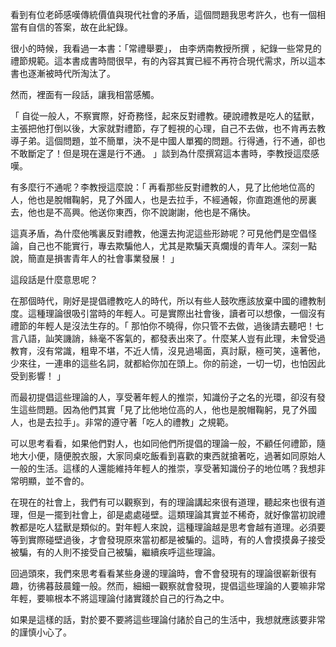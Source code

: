 看到有位老師感嘆傳統價值與現代社會的矛盾，這個問題我思考許久，也有一個相當有自信的答案，故在此紀錄。

很小的時候，我看過一本書：「常禮舉要」， 由李炳南教授所撰 ，紀錄一些常見的禮節規範。這本書成書時間很早，有的內容其實已經不再符合現代需求，所以這本書也逐漸被時代所淘汰了。

然而，裡面有一段話，讓我相當感觸。

「 自從一般人，不察實際，好奇務怪，起來反對禮教。硬說禮教是吃人的猛獸，主張把他打倒以後，大家就對禮節，存了輕視的心理，自己不去做，也不肯再去教導子弟。這個問題，並不簡單，決不是中國人單獨的問題。行得通，行不通，卻也不敢斷定了！但是現在還是行不通。 」談到為什麼撰寫這本書時，李教授這麼感嘆。

有多麼行不通呢？李教授這麼說：「 再看那些反對禮教的人，見了比他地位高的人，他也是脫帽鞠躬，見了外國人，也是去拉手，不經通報，你直跑進他的房裏去，他也是不高興。他送你東西，你不說謝謝，他也是不痛快。

這真矛盾，為什麼他嘴裏反對禮教，他還去拘泥這些形跡呢？可見他們是空倡怪論，自己也不能實行，專去欺騙他人，尤其是欺騙天真爛熳的青年人。深刻一點說，簡直是損害青年人的社會事業發展！ 」

這段話是什麼意思呢？

在那個時代，剛好是提倡禮教吃人的時代，所以有些人鼓吹應該放棄中國的禮教制度。這種理論很吸引當時的年輕人。可是實際出社會後，讀者可以想像，一個沒有禮節的年輕人是沒法生存的。「 那怕你不曉得，你只管不去做，過後請去聽吧！七言八語，訕笑譏誚，絲毫不客氣的，都發表出來了。什麼某人豈有此理，未曾受過教育，沒有常識，粗卑不堪，不近人情，沒見過場面，真討厭，極可笑，遠著他，少來往，一連串的這些名詞，就都給你加在頭上。你的前途，一切一切，也怕因此受到影響！ 」

而最初提倡這些理論的人，享受著年輕人的推崇，知識份子之名的光環，卻沒有發生這些問題。因為他們其實「見了比他地位高的人，他也是脫帽鞠躬，見了外國人，也是去拉手」。非常的遵守著「吃人的禮教」之規範。

可以思考看看，如果他們對人，也如同他們所提倡的理論一般，不顧任何禮節，隨地大小便，隨便脫衣服，大家同桌吃飯看到喜歡的東西就搶著吃，過著如同原始人一般的生活。這樣的人還能維持年輕人的推崇，享受著知識份子的地位嗎？我想非常明顯，並不會的。

在現在的社會上，我們有可以觀察到，有的理論講起來很有道理，聽起來也很有道理，但是一擺到社會上，卻是處處碰壁。這類理論其實並不稀奇，就好像當初說禮教都是吃人猛獸是類似的。對年輕人來說，這種理論越是思考會越有道理。必須要等到實際碰壁過後，才會發現原來當初都是被騙的。這時，有的人會摸摸鼻子接受被騙，有的人則不接受自己被騙，繼續疾呼這些理論。

回過頭來，我們來思考看看某些身邊的理論時，會不會發現有的理論很嶄新很有趣，彷彿暮鼓晨鐘一般。然而，細細一觀察就會發現，提倡這些理論的人要嘛非常年輕，要嘛根本不將這理論付諸實踐於自己的行為之中。

如果是這樣的話，對於要不要將這些理論付諸於自己的生活中，我想就應該要非常的謹慎小心了。
